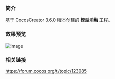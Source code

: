 ### 简介
基于 CocosCreator 3.6.0 版本创建的 **模型消融** 工程。

### 效果预览
![image](../../../gif/202206/2022062101.gif)

### 相关链接
https://forum.cocos.org/t/topic/123085